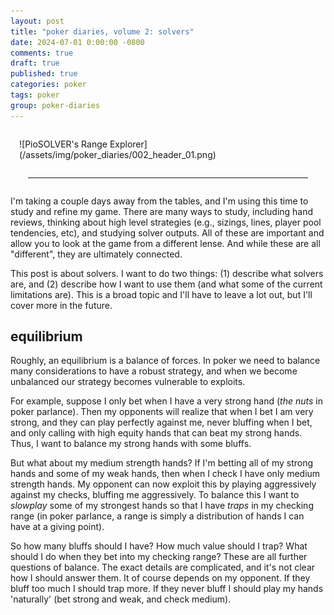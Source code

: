 ```yaml
---
layout: post
title: "poker diaries, volume 2: solvers"
date: 2024-07-01 0:00:00 -0800
comments: true
draft: true
published: true
categories: poker
tags: poker
group: poker-diaries
---
```


<div markdown="1" style="margin:1em; margin-top:2em;" >
![PioSOLVER's Range Explorer](/assets/img/poker_diaries/002_header_01.png)
</div>

<hr style="margin:2em;">

I'm taking a couple days away from the tables, and I'm using this time to study
and refine my game. There are many ways to study, including hand reviews,
thinking about high level strategies (e.g., sizings, lines, player pool
tendencies, etc), and studying solver outputs. All of these are important and
allow you to look at the game from a different lense. And while these are all
"different", they are ultimately connected.

This post is about solvers. I want to do two things: (1) describe what solvers
are, and (2) describe how I want to use them (and what some of the current
limitations are). This is a broad topic and I'll have to leave a lot out, but I'll
cover more in the future.

## equilibrium

Roughly, an equilibrium is a balance of forces. In poker we need to balance many
considerations to have a robust strategy, and when we become unbalanced our
strategy becomes vulnerable to exploits.

For example, suppose I only bet when I have a very strong hand (_the nuts_ in
poker parlance). Then my opponents will realize that when I bet I am very
strong, and they can play perfectly against me, never bluffing when I bet, and
only calling with high equity hands that can beat my strong hands. Thus, I want
to balance my strong hands with some bluffs.

But what about my medium strength hands? If I'm betting all of my strong hands
and some of my weak hands, then when I check I have only medium strength hands.
My opponent can now exploit this by playing aggressively against my checks,
bluffing me aggressively. To balance this I want to _slowplay_ some of my
strongest hands so that I have _traps_ in my checking range (in poker parlance,
a range is simply a distribution of hands I can have at a giving point).

So how many bluffs should I have? How much value should I trap? What should I do
when they bet into my checking range? These are all further questions of
balance.  The exact details are complicated, and it's not clear how I should
answer them. It of course depends on my opponent. If they bluff too much I
should trap more. If they never bluff I should play my hands 'naturally' (bet
strong and weak, and check medium).
